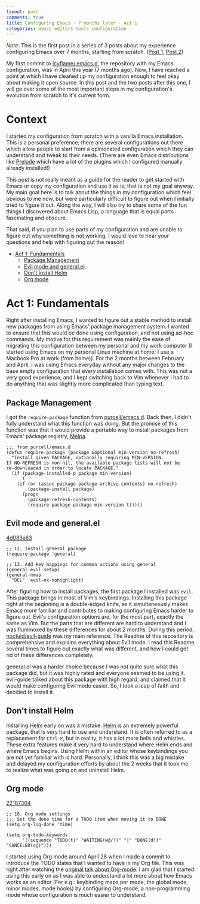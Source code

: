 ```yaml
---
layout: post
comments: true
title: Configuring Emacs - 7 months later - Act 1
categories: emacs editors tools configuration
---
```


_Note:_ This is the first post in a series of 3 posts about my experience configuring Emacs over 7
months, starting from scratch. ([Post 1][1], [Post 2][2])

[1]: /emacs/editors/tools/configuration/2020/11/15/configuring-emacs-7-months-later-act-1
[2]: /emacs/editors/tools/configuration/2020/11/21/configuring-emacs-7-months-later-act-2

My first commit to [icyflame/.emacs.d](https://github.com/icyflame/.emacs.d), the repository with my Emacs configuration, was in April this
year (7 months ago). Now, I have reached a point at which I have cleaned up my configuration enough
to feel okay about making it open source. In this post and the two posts after this one, I will go
over some of the most important steps in my configuration's evolution from scratch to it's current
form.


<a id="org7101517"></a>

# Context

I started my configuration from scratch with a vanilla Emacs installation. This is a personal
preference; there are several configurations out there which allow people to start from a
opinionated configuration which they can understand and tweak to their needs. (There are even Emacs
distributions like [Prelude](https://github.com/bbatsov/prelude) which have a lot of the plugins which I configured manually already
installed!)

<!--more-->

This post is not really meant as a guide for the reader to get started with Emacs or copy my
configuration and use it as is; that is not my goal anyway. My main goal here is to talk about the
things in my configuration which feel obvious to me now, but were particularly difficult to figure
out when I initially tried to figure it out. Along the way, I will also try to share some of the fun
things I discovered about Emacs Lisp, a language that is equal parts fascinating and obscure.

That said, if you plan to use parts of my configuration and are unable to figure out why something
is not working, I would love to hear your questions and help with figuring out the reason!


- [Act 1: Fundamentals](#org8b8b4a0)
  - [Package Management](#orgc8426a7)
  - [Evil mode and general.el](#orgff92eb3)
  - [Don't install Helm](#org9b39a7b)
  - [Org mode](#org9dc088c)

<a id="org8b8b4a0"></a>

# Act 1: Fundamentals

Right after installing Emacs, I wanted to figure out a stable method to install new packages from
using Emacs' package management system. I wanted to ensure that this would be done using
configuration, and not using ad-hoc commands. My motive for this requirement was mainly the ease of
migrating this configuration between my personal and my work computer (I started using Emacs on my
personal Linux machine at home; I use a Macbook Pro at work (from home)). For the 2 months between
February and April, I was using Emacs everyday without any major changes to the base empty
configuration that every installation comes with. This was not a very good experience, and I kept
switching back to Vim whenever I had to do anything that was slightly more complicated than typing
text.


<a id="orgc8426a7"></a>

## Package Management

I got the `require-package` function from [purcell/emacs.d](https://github.com/purcell/emacs.d/blob/754a3ce1871f44c0c235887c18a32ac5dc799eb7/lisp/init-elpa.el#L29-L43). Back then, I didn't fully understand what
this function was doing. But the promise of this function was that it would provide a portable way
to install packages from Emacs' package registry, [Melpa](https://melpa.org/#/).

```elisp
;;; from purcell/emacs.d
(defun require-package (package &optional min-version no-refresh)
  "Install given PACKAGE, optionally requiring MIN-VERSION.
If NO-REFRESH is non-nil, the available package lists will not be
re-downloaded in order to locate PACKAGE."
  (if (package-installed-p package min-version)
	  t
	(if (or (assoc package package-archive-contents) no-refresh)
		(package-install package)
	  (progn
		(package-refresh-contents)
		(require-package package min-version t)))))
```


<a id="orgff92eb3"></a>

## Evil mode and general.el

[4d083a63](https://github.com/icyflame/.emacs.d/commit/4d083a63)

```elisp
;; 12. Install general package
(require-package 'general)

;; 13. Add key mappings for common actions using general
(general-evil-setup)
(general-nmap
  "DEL" 'evil-ex-nohighlight)
```

After figuring how to install packages, the first package I installed was `evil`. This package
brings in most of Vim's keybindings. Installing this package right at the beginning is a
double-edged knife, as it simultaneously makes Emacs more familiar <span class="underline">and</span> contributes to making
configuring Emacs harder to figure out. Evil's configuration options are, <span class="underline">for the most part</span>,
exactly the same as Vim. But the parts that are different are hard to understand and I was flummoxed
by these differences for about 2 months. During this period, [noctuid/evil-guide](https://github.com/noctuid/evil-guide) was my main
reference. The Readme of this repository is comprehensive and explains everything about Evil mode. I
read this Readme several times to figure out exactly what was different, and how I could get rid of
these differences completely.

general.el was a harder choice because I was not quite sure what this package did, but it was highly
rated and everyone seemed to be using it. evil-guide talked about this package with high regard, and
claimed that it would make configuring Evil mode easier. So, I took a leap of faith and decided to
install it.


<a id="org9b39a7b"></a>

## Don't install Helm

Installing [Helm](https://github.com/emacs-helm/helm) early on was a mistake. [Helm](https://github.com/emacs-helm/helm) is an extremely powerful package, that is very hard to
use and understand. It is often referred to as a replacement for `Ctrl-P`, but in reality, it has a
lot more bells and whistles. These extra features make it very hard to understand where Helm ends
and where Emacs begins. Using Helm within an editor whose keybindings you are not yet familiar with
is hard. Personally, I think this was a big mistake and delayed my configuration efforts by about
the 2 weeks that it took me to realize what was going on and uninstall Helm.


<a id="org9dc088c"></a>

## Org mode

[22187304](https://github.com/icyflame/.emacs.d/commit/22187304)

```elisp
;; 18. Org mode settings
;;; Set the done time for a TODO item when moving it to DONE
(setq org-log-done 'time)

(setq org-todo-keywords
	  '((sequence "TODO(t)" "WAITING(w@/!)" "|" "DONE(d!)" "CANCELED(c@)")))
```

I started using Org mode around April 28 when I made a commit to introduce the TODO states that I
wanted to have in my Org file. This was right after watching the [original talk about Org-mode](https://www.youtube.com/watch?v=oJTwQvgfgMM). I am
glad that I started using this early on as I was able to understand a lot more about how Emacs works
as an editor (For e.g.: keybinding maps per mode, the global mode, minor modes, mode hooks) by
configuring Org-mode, a non-programming mode whose configuration is much easier to understand.
